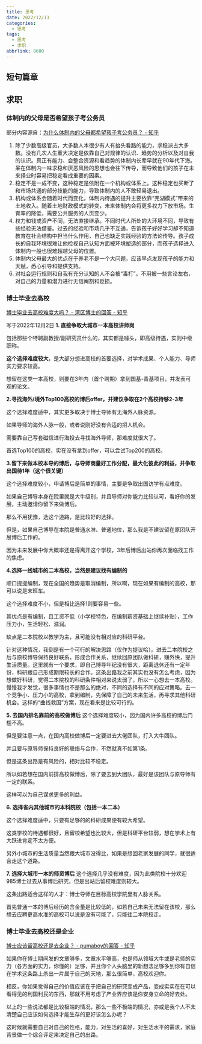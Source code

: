```yaml
---
title: 思考
date: 2022/12/13
categories:
  - 思考
tags:
  - 思考
  - 求职
abbrlink: 8600
---
```



## 短句篇章


## 求职

### 体制内的父母是否希望孩子考公务员
部分内容源自：[为什么体制内的父母都希望孩子考公务员？ - 知乎](
https://www.zhihu.com/question/410518114/answer/2859518210)

1. 除了少数高级官员，大多数人本很少有人有抬头看路的能力，求稳派占大多数。没有几次人生重大决定是依靠自己对规律的认识、趋势的分析以及对自我的认识。真正有能力、会整合资源和看趋势的体制内长辈早就在90年代下海。呆在体制内一味求稳和厌恶风险的思想也会往下传导，而导致他们的孩子在未来择业时容易把稳定看成重要的因素。
2. 稳定不是一成不变，这种稳定是依附在一个机构或体系上。这种稳定也买断了和市场共通的部分技能的能力，导致体制内的人不敢轻易退出。
3. 机构或体系会随着时代而变化，体制内待遇的提升主要依靠“羌湖模式”带来的土地收入。随着土地财政模式的转变，未来体制内会将更多权力下放市场。生育率的降低，需要公共服务的人页变少。
4. 权力和钱或资产不同，无法直接继承。不同时代人所处的大环境不同，导致有些经验无法借鉴。过去的经验和市场几乎不互通，告诉孩子好好学习却不知道教育在社会结构中担当什么作用，自己也缺乏实践经验的方法论传导。孩子成长的自我环境很难让他检视自己认知方面被环境塑造的部分，而孩子选择进入体制内一般也很难超越父母的位置。
5. 体制内父母最大的优点在于养老不是一个大问题，应该早点发现孩子的能力和天赋，悉心引导和提供支持。
6. 对社会运行规则和自我有充分认知的人不会被“毒打”。不用被一些言论左右，对自己的力量和潜力进行无信阉割和贬损。

### 博士毕业去高校
[博士毕业去高校难度大吗？ - 湾区博士的回答 - 知乎](https://www.zhihu.com/question/352844946/answer/1733695101)

写于2022年12月2日
**1. 直接争取大城市一本高校讲师岗**

包括那些个特聘副教授/副研究员什么的，其实都是噱头，即高级待遇，实则中级职称。

**这个选择难度较大**，是大部分想进高校的首要选择，对学术成果、个人能力、导师实力要求较高。

想留在这类一本高校，则要在3年内（首个聘期）拿到国基-青基项目，并发表可观的论文。

**2.寻找海外/境外Top100高校的博后offer，并建议争取在2个高校待够2-3年**

这个选择难度适中，其实更多取决于博士导师有无海外人脉资源。

如果导师的海外人脉一般，或者说刚好没有合适的招人机会。

需要靠自己写套磁信进行海投去寻找海外导师，那难度就很大了。

首选Top100的高校，实在没有拿到offer，可以尝试Top200的高校。

**3.留下来做本校本导的博后，与导师商量好工作分配，最大化彼此的利益，并争取出国待1年（这个很关键）**

这个选择难度较小，申请博后是简单的事情，主要是争取出国访学有点难度。

如果自己博导本身在院里就是大牛级别，并且导师对你能力比较认可，看好你的发展，主动邀请你留下来做博后。

那么不用犹豫，选这个道路，是比较好的选择。

但是，如果自己博导在本院是普通水准、普通地位，那么我是不建议留在原团队开展博后工作的。

因为未来发展中你大概率还是得离开这个学校，3年后博后出站你再次面临找工作的焦虑。

**4.选择一线城市的二本高校，当然是建议找有编制的**

顺口提提编制，现在全国的趋势是取消编制，所以啊，现在如果有编制的高校，那可以说是末班车。

这个选择难度不小，但是相比选择1则要容易一些。

其优点是有编制，且工资不低（小学校特色，在编制薪资基础上继续补贴），工作压力小，生活轻松、滋润。

缺点是二本院校以教学为主，且可能没有相对应的科研平台。

针对这种情况，我倒是有一个可行的解决思路（仅作为提议哈）。进去二本院校之后与原校博导保持良好联系，形成合作关系，继续回原团队做科研，赚外快，提升生活质量。这里就有一个要求，即自己博导年纪没有很大，距离退休还有一定年份，科研跟自己形成期限较长的合作。这条出路我之前其实也没有怎么考虑，因为想做好科研，觉得二本院校的科研条件相对来说太弱了，所以一心想去一本高校。慢慢我才发觉，很多事情也不是那么的绝对，不同的选择有不同的应对策略。去一个竞争小、压力小的高校，拿到编制，先保障了自己的未来生活，再寻求其他科研机会。这样的“曲线救国”方案，现在看来是比较可行的。

**5. 去国内排名靠前的高校做博后**
这个选择难度较小，因为国内许多高校的博后门槛不高。

但是要注意一点，在国内高校做博后一定要进去大佬团队，打入大牛团队。

并且要与原导师保持良好的联络与合作，不然就真不如第1条。

但是这条出路是有风险的，相对比较不稳定。

所以如若想在国内前排高校做博后，除了要去到大团队，最好是该团队与原导师有一定的联系。

这样可以为自己谋求更多的利益。

**6. 选择省内其他城市的本科院校（包括一本二本）**

这个选择难度适中，只要有足够的的科研成果便有较大希望。

这类学校的待遇都很好，且留校希望也比较大，但是科研平台较弱，想在学术上有大跃进肯定不太方便。

另外小城市的生活质量当然跟大城市没得比，如果是想回老家发展的同学，就很适合走这个道路。

**7. 选择大城市一本的师资博后**
这个选择几乎没有难度，因为此类院校十分欢迎985博士过去从事博后研究，但是出站后留校难度则较大。

这条出路适合这样的人才：博士导师在目标高校学院里有人脉关系。

首先普通一本的博后经历的含金量是比较低的，如若自己未来无法留在该校，那么想去应聘更高水准的高校可以说是没有可能了，只能往二本院校走。

### 博士毕业去高校还是企业
[博士应该留高校还是去企业？ - pumaboy的回答 - 知乎](https://www.zhihu.com/question/267425239/answer/337241844)

如果你在博士期间发的文章够多，文章水平够高，也是师从领域大牛或是老师的实力（各方面的实力，你懂的）足够，并且你个人头脑里的新想法足够多到你有自信在学术这条路上杀出一片属于自己的天地，那么很简单，高校欢迎你。

相反，你如果觉得自己的价值应该在于把自己的研究变成产品，变成实实在在可以看得见的利国利民的东西，那就不用考虑了产业界应该是你安身立命的好去处。

以上的一些说法都是比较极端的情况，那么一些不极端的情况，亦或是我个人不太清楚自己应该如何选择才能生存的更好该怎么办呢？

这时候就需要自己对自己的性格，能力，对生活的喜好，对生活水平的需求，家庭背景做一个综合评定来决定自己的出路。